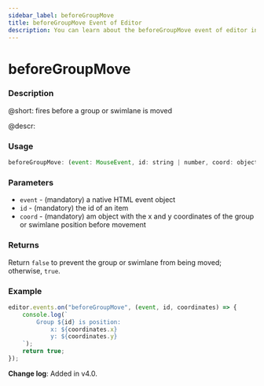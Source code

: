 ```yaml
---
sidebar_label: beforeGroupMove
title: beforeGroupMove Event of Editor
description: You can learn about the beforeGroupMove event of editor in the documentation of the DHTMLX JavaScript Diagram library. Browse developer guides and API reference, try out code examples and live demos, and download a free 30-day evaluation version of DHTMLX Diagram.
---
```


# beforeGroupMove

### Description

@short: fires before a group or swimlane is moved

@descr:

### Usage

~~~js
beforeGroupMove: (event: MouseEvent, id: string | number, coord: object) => boolean | void;
~~~

### Parameters

- `event` - (mandatory) a native HTML event object
- `id` - (mandatory) the id of an item
- `coord` - (mandatory) am object with the x and y coordinates of the group or swimlane position before movement

### Returns

Return `false` to prevent the group or swimlane from being moved; otherwise, `true`.

### Example

~~~js
editor.events.on("beforeGroupMove", (event, id, coordinates) => {
    console.log(`
        Group ${id} is position:
            x: ${coordinates.x} 
            y: ${coordinates.y}
    `);
    return true;
});
~~~

**Change log**: Added in v4.0.
